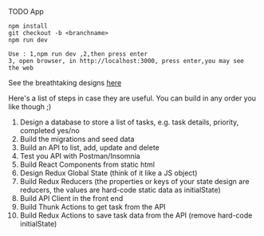 TODO App

```
npm install
git checkout -b <branchname>
npm run dev

Use : 1,npm run dev ,2,then press enter
3, open browser, in http://localhost:3000, press enter,you may see
the web

```

See the breathtaking designs [here](http://localhost:3000/designs/)

Here's a list of steps in case they are useful. You can build in any order you like though ;)

1.  Design a database to store a list of tasks, e.g. task details, priority, completed yes/no
1.  Build the migrations and seed data
1.  Build an API to list, add, update and delete
1.  Test you API with Postman/Insomnia
1.  Build React Components from static html
1.  Design Redux Global State (think of it like a JS object)
1.  Build Redux Reducers (the properties or keys of your state design are reducers, the values are hard-code static data as initialState)
1.  Build API Client in the front end
1.  Build Thunk Actions to get task from the API
1.  Build Redux Actions to save task data from the API (remove hard-code initialState)
